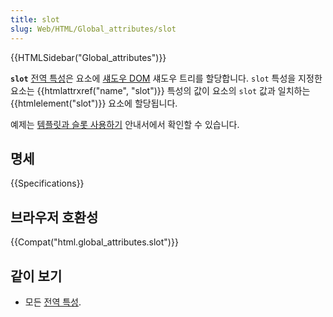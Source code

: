 ```yaml
---
title: slot
slug: Web/HTML/Global_attributes/slot
---
```


{{HTMLSidebar("Global_attributes")}}

**`slot`** [전역 특성](/ko/docs/Web/HTML/Global_attributes)은 요소에 [섀도우 DOM](/ko/docs/Web/Web_Components/Using_shadow_DOM) 섀도우 트리를 할당합니다. `slot` 특성을 지정한 요소는 {{htmlattrxref("name", "slot")}} 특성의 값이 요소의 `slot` 값과 일치하는 {{htmlelement("slot")}} 요소에 할당됩니다.

예제는 [템플릿과 슬롯 사용하기](/ko/docs/Web/Web_Components/Using_templates_and_slots) 안내서에서 확인할 수 있습니다.

## 명세

{{Specifications}}

## 브라우저 호환성

{{Compat("html.global_attributes.slot")}}

## 같이 보기

- 모든 [전역 특성](/ko/docs/Web/HTML/Global_attributes).
